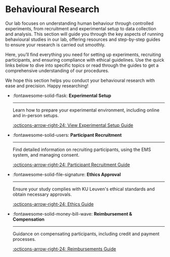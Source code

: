# Behavioural Research

Our lab focuses on understanding human behaviour through controlled experiments, from recruitment and experimental setup to data collection and analysis. This section will guide you through the key aspects of running behavioural studies in our lab, offering resources and step-by-step guides to ensure your research is carried out smoothly.

Here, you’ll find everything you need for setting up experiments, recruiting participants, and ensuring compliance with ethical guidelines. Use the quick links below to dive into specific topics or read through the guides to get a comprehensive understanding of our procedures.

We hope this section helps you conduct your behavioural research with ease and precision. Happy researching!

<div class="grid cards" markdown>

- :fontawesome-solid-flask: **Experimental Setup**

    ---

    Learn how to prepare your experimental environment, including online and in-person setups.

    [:octicons-arrow-right-24: View Experimental Setup Guide](experimental-setup/index.md)

- :fontawesome-solid-users: **Participant Recruitment**

    ---

    Find detailed information on recruiting participants, using the EMS system, and managing consent.

    [:octicons-arrow-right-24: Participant Recruitment Guide](bh-participants.md)

- :fontawesome-solid-file-signature: **Ethics Approval**

    ---

    Ensure your study complies with KU Leuven's ethical standards and obtain necessary approvals.

    [:octicons-arrow-right-24: Ethics Guide](../ethics/index.md)

- :fontawesome-solid-money-bill-wave: **Reimbursement & Compensation**

    ---

    Guidance on compensating participants, including credit and payment processes.

    [:octicons-arrow-right-24: Reimbursements Guide](PLACEHOLDER)

</div>
